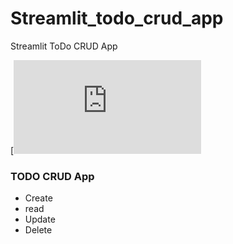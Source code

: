 # Streamlit_todo_crud_app
Streamlit ToDo CRUD App



[![Streamlit App](https://share.streamlit.io//priyanshu8413/Streamlit_todo_crud_app/main/app.py)

### TODO CRUD App
+ Create 
+ read
+ Update
+ Delete

